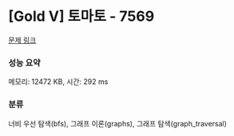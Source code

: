 # [Gold V] 토마토 - 7569 

[문제 링크](https://www.acmicpc.net/problem/7569) 

### 성능 요약

메모리: 12472 KB, 시간: 292 ms

### 분류

너비 우선 탐색(bfs), 그래프 이론(graphs), 그래프 탐색(graph_traversal)

